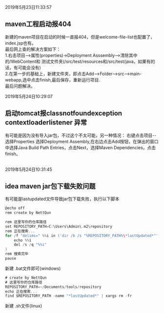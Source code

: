 2019年5月23日11:33:57<br/>
## maven工程启动报404<br/>
新建的maven项目在启动的时候一直报404，但是welcome-file-list也配置了，index.jsp也有。<br/>
最后网上查的解决方案如下：<br/>
1.右击项目–>属性(properties)->Deployment Asssembly–>清除其中的/WebContent和
测试文件夹(/src/test/resources和/src/test/java，如果有的话，有可能会没有)<br/>
2.在第一步的基础上，新建文件夹，即点击Add–>Folder–>src–>main-webapp,选中点击finish,最后保存，重新运行项目.<br/>
最后问题解决。

2019年5月24日10:29:07
## 启动tomcat报classnotfoundexception contextloaderlistener 异常
有可能是因为没有导入jar包，不过这个不太可能，另一种情况：
右键点击项目--选择Properties
选择Deployment Assembly,在右边点击Add按钮，在弹出的窗口中选择Java Build Path Entries，点击Next，选择Maven Dependencies，点击finish。<br/><br/>

2019年5月24日10:31:45
## idea maven jar包下载失败问题
有可能是lastupdated文件导致jar包下载失败，执行以下脚本
```go
@echo off
rem create by NettQun
  
rem 这里写你的仓库路径
set REPOSITORY_PATH=C:\Users\Admin\.m2\repository
rem 正在搜索...
for /f "delims=" %%i in ('dir /b /s "%REPOSITORY_PATH%\*lastUpdated*"') do (
    echo %%i
    del /s /q "%%i"
)
rem 搜索完毕
pause
```
新建 .bat文件即可(windows)

```go
# create by NettQun
# 这里写你的仓库路径
REPOSITORY_PATH=~/Documents/tools/repository
echo 正在搜索...
find $REPOSITORY_PATH -name "*lastUpdated*" | xargs rm -fr
```
新建 .sh文件(linux)
